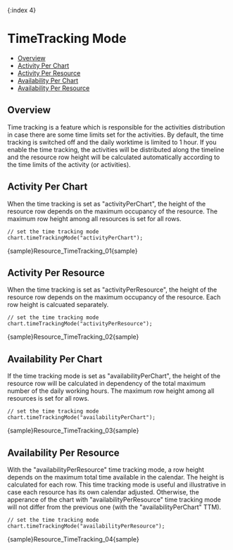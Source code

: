 {:index 4}
# TimeTracking Mode

* [Overview](#overview)
* [Activity Per Chart](#activity_per_chart)
* [Activity Per Resource](#activity_per_resource)
* [Availability Per Chart](#availability_per_chart)
* [Availability Per Resource](#availability_per_resource)

## Overview

Time tracking is a feature which is responsible for the activities distribution in case there are some time limits set for the activities. By default, the time tracking is switched off and the daily worktime is limited to 1 hour. If you enable the time tracking, the activities will be distributed along the timeline and the resource row height will be calculated automatically according to the time limits of the activity (or activities).

## Activity Per Chart

When the time tracking is set as "activityPerChart", the height of the resource row depends on the maximum occupancy of the resource. The maximum row height among all resources is set for all rows.

```
// set the time tracking mode
chart.timeTrackingMode("activityPerChart");
```

{sample}Resource\_TimeTracking\_01{sample}

## Activity Per Resource

When the time tracking is set as "activityPerResource", the height of the resource row depends on the maximum occupancy of the resource. Each row height is calcuated separately.

```
// set the time tracking mode
chart.timeTrackingMode("activityPerResource");
```

{sample}Resource\_TimeTracking\_02{sample}


## Availability Per Chart

If the time tracking mode is set as "availabilityPerChart", the height of the resource row will be calculated in dependency of the total maximum number of the daily working hours. The maximum row height among all resources is set for all rows.

```
// set the time tracking mode
chart.timeTrackingMode("availabilityPerChart");
```

{sample}Resource\_TimeTracking\_03{sample}


## Availability Per Resource

With the "availabilityPerResource" time tracking mode, a row height depends on the maximum total time available in the calendar. The height is calculated for each row. This time tracking mode is useful and illustrative in case each resource has its own calendar adjusted. Otherwise, the apperance of the chart with "availabilityPerResource" time tracking mode will not differ from the previous one (with the "availabilityPerChart" TTM).

```
// set the time tracking mode
chart.timeTrackingMode("availabilityPerResource");
```

{sample}Resource\_TimeTracking\_04{sample}